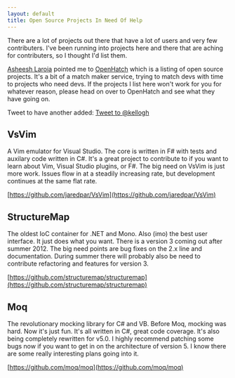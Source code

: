 ```yaml
---
layout: default
title: Open Source Projects In Need Of Help
---
```


There are a lot of projects out there that have a lot of users and very few contributers. I've been running into
projects here and there that are aching for contributers, so I thought I'd list them.

[Asheesh Laroia](https://twitter.com/#!/asheeshlaroia) pointed me to [OpenHatch](http://openhatch.org/) which is a
listing of open source projects. It's a 
bit of a match maker service, trying to match devs with time to projects who need devs. If the projects I list here
won't work for you for whatever reason, please head on over to OpenHatch and see what they have going on.

Tweet to have another added: <a href="https://twitter.com/intent/tweet?screen_name=kellogh&amp;text=add%20%3Cproject%3E%20to%20your%20list%20of%20open%20source%20projects%20that%20need%20contributions" class="twitter-mention-button" data-size="large" data-related="kellogh">Tweet to @kellogh</a>

<script>
	!function(d,s,id){var js,fjs=d.getElementsByTagName(s)[0];if(!d.getElementById(id)){js=d.createElement(s);js.id=id;js.src="//platform.twitter.com/widgets.js";fjs.parentNode.insertBefore(js,fjs);}}(document,"script","twitter-wjs");
</script>

VsVim
------

A Vim emulator for Visual Studio. The core is written in F# with tests and auxilary code written in C#. It's a great
project to contribute to if you want to learn about Vim, Visual Studio plugins, or F#. The big need on VsVim is just
more work. Issues flow in at a steadily increasing rate, but development continues at the same flat rate.

[https://github.com/jaredpar/VsVim](https://github.com/jaredpar/VsVim)

StructureMap
--------------

The oldest IoC container for .NET and Mono. Also (imo) the best user interface. It just does what you want. There is
a version 3 coming out after summer 2012. The big need points are bug fixes on the 2.x line and documentation. During
summer there will probably also be need to contribute refactoring and features for version 3.

[https://github.com/structuremap/structuremap](https://github.com/structuremap/structuremap)

Moq
------------

The revolutionary mocking library for C# and VB. Before Moq, mocking was hard. Now it's just fun. It's all written
in C#, great code coverage. It's also being completely rewritten for v5.0. I highly recommend patching some bugs now
if you want to get in on the architecture of version 5. I know there are some really interesting plans going into
it.

[https://github.com/moq/moq](https://github.com/moq/moq)

